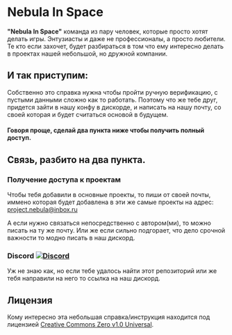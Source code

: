 # Nebula In Space

**"Nebula In Space"** команда из пару человек, которые просто хотят делать игры. Энтузиасты и даже не профессионалы, а просто любители. Те кто если захочет, будет разбираться в том что ему интересно делать в проектах нашей небольшой, но дружной компании.

## И так приступим:
Собственно это справка нужна чтобы пройти ручную верификацию, с пустыми данными сложно как то работать. Поэтому что же тебе друг, придется зайти в нашу конфу в дискорде, и написать на нашу почту, со своей которая и будет считаться основой в будущем.

#### Говоря проще, сделай два пункта ниже чтобы получить полный доступ.

## Связь, разбито на два пункта.
### Получение доступа к проектам
Чтобы тебя добавили в основные проекты, то пиши от своей почты, иммено которая будет добавлена в эти же самые проекты на адрес: project.nebula@inbox.ru

А если нужно связаться непосредственно с автором(ми), то можно писать на ту же почту. Или же если сильно подгорает, что дело срочной важности то модно писать в наш дискорд.

### Discord [![Discord](https://img.shields.io/badge/Discord-chat-blue?style=flat-square)](https://discord.gg/9UvB5PSBYJ)
Уж не знаю как, но если тебе удалось найти этот репозиторий или же тебя направили на него то ссылка на наш дискорд.

## Лицензия

Кому интересно эта небольшая справка/инструкция находится под лицензией [Creative Commons Zero v1.0 Universal](https://creativecommons.org/publicdomain/zero/1.0/deed.ru).
